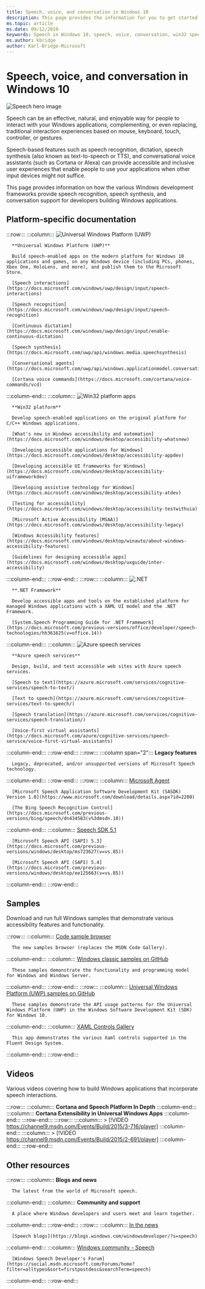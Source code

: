 ```yaml
---
title: Speech, voice, and conversation in Windows 10
description: This page provides the information for you to get started developing speech-enabled Windows apps.
ms.topic: article
ms.date: 09/12/2019
keywords: Speech in Windows 10, speech, voice, conversation, win32 speech apps, UWP speech apps, WPF speech apps, WinForms speech apps
ms.author: kbridge
author: Karl-Bridge-Microsoft
---
```


# Speech, voice, and conversation in Windows 10

![Speech hero image](images/hero-speech-composite-small.png)

Speech can be an effective, natural, and enjoyable way for people to interact with your Windows applications, complementing, or even replacing, traditional interaction experiences based on mouse, keyboard, touch, controller, or gestures.

Speech-based features such as speech recognition, dictation, speech synthesis (also known as text-to-speech or TTS), and conversational voice assistants (such as Cortana or Alexa) can provide accessible and inclusive user experiences that enable people to use your applications when other input devices might not suffice.

This page provides information on how the various Windows development frameworks provide speech recognition, speech synthesis, and conversation support for developers building Windows applications.

## Platform-specific documentation

:::row:::
   :::column:::
      ![Universal Windows Platform (UWP)](images/platform-uwp.png)

      **Universal Windows Platform (UWP)**

      Build speech-enabled apps on the modern platform for Windows 10 applications and games, on any Windows device (including PCs, phones, Xbox One, HoloLens, and more), and publish them to the Microsoft Store.

      [Speech interactions](https://docs.microsoft.com/windows/uwp/design/input/speech-interactions)

      [Speech recognition](https://docs.microsoft.com/windows/uwp/design/input/speech-recognition)

      [Continuous dictation](https://docs.microsoft.com/windows/uwp/design/input/enable-continuous-dictation)

      [Speech synthesis](https://docs.microsoft.com/uwp/api/windows.media.speechsynthesis)

      [Conversational agents](https://docs.microsoft.com/uwp/api/windows.applicationmodel.conversationalagent)

      [Cortana voice commands](https://docs.microsoft.com/cortana/voice-commands/vcd)
   :::column-end:::
   :::column:::
      ![Win32 platform apps](images/platform-win32.png)

      **Win32 platform**

      Develop speech-enabled applications on the original platform for C/C++ Windows applications.

      [What's new in Windows accessibility and automation](https://docs.microsoft.com/windows/desktop/accessibility-whatsnew)

      [Developing accessible applications for Windows](https://docs.microsoft.com/windows/desktop/accessibility-appdev)

      [Developing accessible UI frameworks for Windows](https://docs.microsoft.com/windows/desktop/accessibility-uiframeworkdev)

      [Developing assistive technology for Windows](https://docs.microsoft.com/windows/desktop/accessibility-atdev)

      [Testing for accessibility](https://docs.microsoft.com/windows/desktop/accessibility-testwithuia)

      [Microsoft Active Accessibility (MSAA)](https://docs.microsoft.com/windows/desktop/accessibility-legacy)

      [Windows Accessibility features](https://docs.microsoft.com/windows/desktop/winauto/about-windows-accessibility-features)

      [Guidelines for designing accessible apps](https://docs.microsoft.com/windows/desktop/uxguide/inter-accessibility)
   :::column-end:::
:::row-end:::
:::row:::
   :::column:::
      ![.NET](images/platform-dotnet.png)

      **.NET Framework**

      Develop accessible apps and tools on the established platform for managed Windows applications with a XAML UI model and the .NET Framework.

      [System.Speech Programming Guide for .NET Framework](https://docs.microsoft.com/previous-versions/office/developer/speech-technologies/hh361625(v=office.14))
   :::column-end:::
   :::column:::
      ![Azure speech services](images/platform-azure-speech.png)

      **Azure speech services**

      Design, build, and test accessible web sites with Azure speech services.

      [Speech to text](https://azure.microsoft.com/services/cognitive-services/speech-to-text/)

      [Text to speech](https://azure.microsoft.com/services/cognitive-services/text-to-speech/)
      
      [Speech translation](https://azure.microsoft.com/services/cognitive-services/speech-translation/)

      [Voice-first virtual assistants](https://docs.microsoft.com/azure/cognitive-services/speech-service/voice-first-virtual-assistants)
   :::column-end:::
:::row-end:::
:::row:::
   :::column span="2":::
      **Legacy features**

      Legacy, deprecated, and/or unsupported versions of Microsoft Speech technology.
   :::column-end:::
:::row-end:::
:::row:::
   :::column:::
      [Microsoft Agent](https://docs.microsoft.com/windows/win32/lwef/microsoft-agent)

      [Microsoft Speech Application Software Development Kit (SASDK) Version 1.0](https://www.microsoft.com/download/details.aspx?id=2200)

      [The Bing Speech Recognition Control](https://docs.microsoft.com/previous-versions/bing/speech/dn434583(v%3dmsdn.10))
   :::column-end:::
   :::column:::
      [Speech SDK 5.1](https://www.microsoft.com/download/details.aspx?id=10121)

      [Microsoft Speech API (SAPI) 5.3](https://docs.microsoft.com/previous-versions/windows/desktop/ms723627(v=vs.85))

      [Microsoft Speech API (SAPI) 5.4](https://docs.microsoft.com/previous-versions/windows/desktop/ee125663(v=vs.85))
   :::column-end:::
:::row-end:::

## Samples

Download and run full Windows samples that demonstrate various accessibility features and functionality.

:::row:::
   :::column:::
      [Code sample browser](https://docs.microsoft.com/samples/browse/?term=speech)

      The new samples browser (replaces the MSDN Code Gallery).
   :::column-end:::
   :::column:::
      [Windows classic samples on GitHub](https://github.com/microsoft/Windows-classic-samples/search?q=speech&unscoped_q=speech)

      These samples demonstrate the functionality and programming model for Windows and Windows Server. 
   :::column-end:::
:::row-end:::
:::row:::
   :::column:::
      [Universal Windows Platform (UWP) samples on GitHub](https://github.com/microsoft/Windows-universal-samples/search?q=speech&unscoped_q=speech)

      These samples demonstrate the API usage patterns for the Universal Windows Platform (UWP) in the Windows Software Development Kit (SDK) for Windows 10.
   :::column-end:::
   :::column:::
      [XAML Controls Gallery](https://github.com/microsoft/Xaml-Controls-Gallery)

      This app demonstrates the various Xaml controls supported in the Fluent Design System.
   :::column-end:::
:::row-end:::

## Videos

Various videos covering how to build Windows applications that incorporate speech interactions.

:::row:::
   :::column:::
      **Cortana and Speech Platform In Depth**
   :::column-end:::
   :::column:::
      **Cortana Extensibility in Universal Windows Apps**
   :::column-end:::
:::row-end:::
:::row:::
   :::column:::
      > [!VIDEO https://channel9.msdn.com/Events/Build/2015/3-716/player]
   :::column-end:::
   :::column:::
      > [!VIDEO https://channel9.msdn.com/Events/Build/2015/2-691/player]
   :::column-end:::
:::row-end:::

## Other resources

:::row:::
   :::column:::
      **Blogs and news**

      The latest from the world of Microsoft speech.
   :::column-end:::
   :::column:::
      **Community and support**

      A place where Windows developers and users meet and learn together.
   :::column-end:::
:::row-end:::
:::row:::
   :::column:::
      [In the news](https://news.microsoft.com/?s=speech)

      [Speech blogs](https://blogs.windows.com/windowsdeveloper/?s=speech)
   :::column-end:::
   :::column:::
      [Windows community - Speech](https://community.windows.com/search?q=speech)

      [Windows Speech Developer's Forum](https://social.msdn.microsoft.com/Forums/home?filter=alltypes&sort=firstpostdesc&searchTerm=speech)
   :::column-end:::
:::row-end:::
